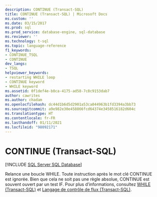 ```yaml
---
description: CONTINUE (Transact-SQL)
title: CONTINUE (Transact-SQL) | Microsoft Docs
ms.custom: ''
ms.date: 03/15/2017
ms.prod: sql
ms.prod_service: database-engine, sql-database
ms.reviewer: ''
ms.technology: t-sql
ms.topic: language-reference
f1_keywords:
- CONTINUE_TSQL
- CONTINUE
dev_langs:
- TSQL
helpviewer_keywords:
- restarting WHILE loop
- CONTINUE keyword
- WHILE keyword
ms.assetid: 0f1def4e-b0ca-4175-ad58-7c8c9153dab7
author: cawrites
ms.author: chadam
ms.openlocfilehash: dc44d1b6d5d2901a53ca044963b1fd3394a3bb73
ms.sourcegitcommit: a9e982e30e458866fcd64374e3458516182d604c
ms.translationtype: HT
ms.contentlocale: fr-FR
ms.lasthandoff: 01/11/2021
ms.locfileid: "98092171"
---
```

# <a name="continue-transact-sql"></a>CONTINUE (Transact-SQL)
[!INCLUDE [SQL Server SQL Database](../../includes/applies-to-version/sql-asdb.md)]

  Relance une boucle WHILE. Toute instruction après le mot clé CONTINUE est ignorée. Bien que cela ne soit pas une règle absolue, CONTINUE est souvent ouvert par un test IF. Pour plus d’informations, consultez [WHILE &#40;Transact-SQL&#41;](../../t-sql/language-elements/while-transact-sql.md) et [Langage de contrôle de flux &#40;Transact-SQL&#41;](~/t-sql/language-elements/control-of-flow.md).  
  
  
